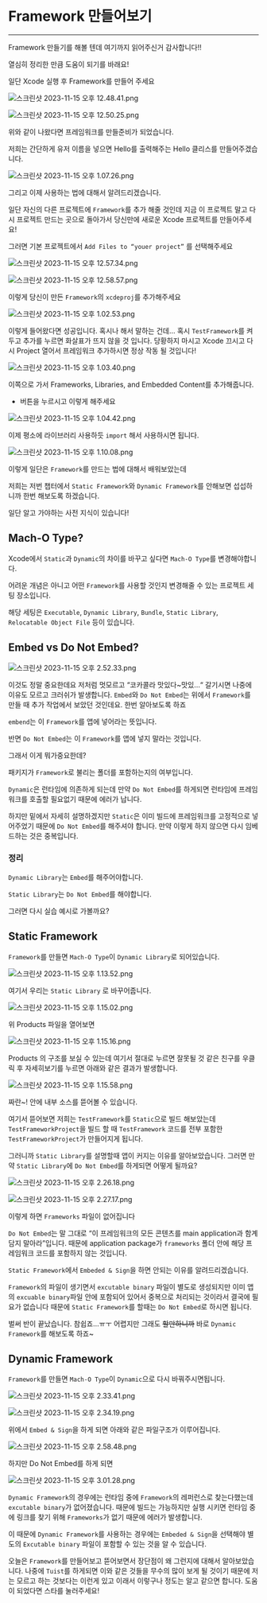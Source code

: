 # Framework 만들어보기

---

Framework 만들기를 해볼 텐데 여기까지 읽어주신거 감사합니다!!

열심히 정리한 만큼 도움이 되기를 바래요!

일단 Xcode 실행 후 Framework를 만들어 주세요

![스크린샷 2023-11-15 오후 12.48.41.png](Framework%20%E1%84%86%E1%85%A1%E1%86%AB%E1%84%83%E1%85%B3%E1%86%AF%E1%84%8B%E1%85%A5%E1%84%87%E1%85%A9%E1%84%80%E1%85%B5%20c0036d796090472aa9ee077b097b4569/%25E1%2584%2589%25E1%2585%25B3%25E1%2584%258F%25E1%2585%25B3%25E1%2584%2585%25E1%2585%25B5%25E1%2586%25AB%25E1%2584%2589%25E1%2585%25A3%25E1%2586%25BA_2023-11-15_%25E1%2584%258B%25E1%2585%25A9%25E1%2584%2592%25E1%2585%25AE_12.48.41.png)

![스크린샷 2023-11-15 오후 12.50.25.png](Framework%20%E1%84%86%E1%85%A1%E1%86%AB%E1%84%83%E1%85%B3%E1%86%AF%E1%84%8B%E1%85%A5%E1%84%87%E1%85%A9%E1%84%80%E1%85%B5%20c0036d796090472aa9ee077b097b4569/%25E1%2584%2589%25E1%2585%25B3%25E1%2584%258F%25E1%2585%25B3%25E1%2584%2585%25E1%2585%25B5%25E1%2586%25AB%25E1%2584%2589%25E1%2585%25A3%25E1%2586%25BA_2023-11-15_%25E1%2584%258B%25E1%2585%25A9%25E1%2584%2592%25E1%2585%25AE_12.50.25.png)

위와 같이 나왔다면 프레임워크를 만들준비가 되었습니다.

저희는 간단하게 유저 이름을 넣으면 Hello를 출력해주는 Hello 클리스를 만들어주겠습니다.

![스크린샷 2023-11-15 오후 1.07.26.png](Framework%20%E1%84%86%E1%85%A1%E1%86%AB%E1%84%83%E1%85%B3%E1%86%AF%E1%84%8B%E1%85%A5%E1%84%87%E1%85%A9%E1%84%80%E1%85%B5%20c0036d796090472aa9ee077b097b4569/%25E1%2584%2589%25E1%2585%25B3%25E1%2584%258F%25E1%2585%25B3%25E1%2584%2585%25E1%2585%25B5%25E1%2586%25AB%25E1%2584%2589%25E1%2585%25A3%25E1%2586%25BA_2023-11-15_%25E1%2584%258B%25E1%2585%25A9%25E1%2584%2592%25E1%2585%25AE_1.07.26.png)

그리고 이제 사용하는 법에 대해서 알려드리겠습니다.

일단 자신의 다른 프로젝트에 `Framework`를 추가 해줄 것인데 지금 이 프로젝트 말고 다시 프로젝트 만드는 곳으로 돌아가서 당신만에 새로운 Xcode 프로젝트를 만들어주세요!

그러면 기본 프로젝트에서 `Add Files to “youer project”` 를 선택해주세요

![스크린샷 2023-11-15 오후 12.57.34.png](Framework%20%E1%84%86%E1%85%A1%E1%86%AB%E1%84%83%E1%85%B3%E1%86%AF%E1%84%8B%E1%85%A5%E1%84%87%E1%85%A9%E1%84%80%E1%85%B5%20c0036d796090472aa9ee077b097b4569/%25E1%2584%2589%25E1%2585%25B3%25E1%2584%258F%25E1%2585%25B3%25E1%2584%2585%25E1%2585%25B5%25E1%2586%25AB%25E1%2584%2589%25E1%2585%25A3%25E1%2586%25BA_2023-11-15_%25E1%2584%258B%25E1%2585%25A9%25E1%2584%2592%25E1%2585%25AE_12.57.34.png)

![스크린샷 2023-11-15 오후 12.58.57.png](Framework%20%E1%84%86%E1%85%A1%E1%86%AB%E1%84%83%E1%85%B3%E1%86%AF%E1%84%8B%E1%85%A5%E1%84%87%E1%85%A9%E1%84%80%E1%85%B5%20c0036d796090472aa9ee077b097b4569/%25E1%2584%2589%25E1%2585%25B3%25E1%2584%258F%25E1%2585%25B3%25E1%2584%2585%25E1%2585%25B5%25E1%2586%25AB%25E1%2584%2589%25E1%2585%25A3%25E1%2586%25BA_2023-11-15_%25E1%2584%258B%25E1%2585%25A9%25E1%2584%2592%25E1%2585%25AE_12.58.57.png)

이렇게 당신이 만든 `Framework`의 `xcdeproj`를 추가해주세요

![스크린샷 2023-11-15 오후 1.02.53.png](Framework%20%E1%84%86%E1%85%A1%E1%86%AB%E1%84%83%E1%85%B3%E1%86%AF%E1%84%8B%E1%85%A5%E1%84%87%E1%85%A9%E1%84%80%E1%85%B5%20c0036d796090472aa9ee077b097b4569/%25E1%2584%2589%25E1%2585%25B3%25E1%2584%258F%25E1%2585%25B3%25E1%2584%2585%25E1%2585%25B5%25E1%2586%25AB%25E1%2584%2589%25E1%2585%25A3%25E1%2586%25BA_2023-11-15_%25E1%2584%258B%25E1%2585%25A9%25E1%2584%2592%25E1%2585%25AE_1.02.53.png)

이렇게 들어왔다면 성공입니다. 혹시나 해서 말하는 건데… 혹시 `TestFramework`를 켜두고 추가를 누르면 화살표가 뜨지 않을 것 입니다. 당황하지 마시고 Xcode 끄시고 다시 Project 열어서 프레임워크 추가하시면 정상 작동 될 것입니다!

![스크린샷 2023-11-15 오후 1.03.40.png](Framework%20%E1%84%86%E1%85%A1%E1%86%AB%E1%84%83%E1%85%B3%E1%86%AF%E1%84%8B%E1%85%A5%E1%84%87%E1%85%A9%E1%84%80%E1%85%B5%20c0036d796090472aa9ee077b097b4569/%25E1%2584%2589%25E1%2585%25B3%25E1%2584%258F%25E1%2585%25B3%25E1%2584%2585%25E1%2585%25B5%25E1%2586%25AB%25E1%2584%2589%25E1%2585%25A3%25E1%2586%25BA_2023-11-15_%25E1%2584%258B%25E1%2585%25A9%25E1%2584%2592%25E1%2585%25AE_1.03.40.png)

이쪽으로 가서 Frameworks, Libraries, and Embedded Content를 추가해줍니다.

+ 버튼을 누르시고 이렇게 해주세요

![스크린샷 2023-11-15 오후 1.04.42.png](Framework%20%E1%84%86%E1%85%A1%E1%86%AB%E1%84%83%E1%85%B3%E1%86%AF%E1%84%8B%E1%85%A5%E1%84%87%E1%85%A9%E1%84%80%E1%85%B5%20c0036d796090472aa9ee077b097b4569/%25E1%2584%2589%25E1%2585%25B3%25E1%2584%258F%25E1%2585%25B3%25E1%2584%2585%25E1%2585%25B5%25E1%2586%25AB%25E1%2584%2589%25E1%2585%25A3%25E1%2586%25BA_2023-11-15_%25E1%2584%258B%25E1%2585%25A9%25E1%2584%2592%25E1%2585%25AE_1.04.42.png)

이제 평소에 라이브러리 사용하듯 `import` 해서 사용하시면 됩니다.

![스크린샷 2023-11-15 오후 1.10.08.png](Framework%20%E1%84%86%E1%85%A1%E1%86%AB%E1%84%83%E1%85%B3%E1%86%AF%E1%84%8B%E1%85%A5%E1%84%87%E1%85%A9%E1%84%80%E1%85%B5%20c0036d796090472aa9ee077b097b4569/%25E1%2584%2589%25E1%2585%25B3%25E1%2584%258F%25E1%2585%25B3%25E1%2584%2585%25E1%2585%25B5%25E1%2586%25AB%25E1%2584%2589%25E1%2585%25A3%25E1%2586%25BA_2023-11-15_%25E1%2584%258B%25E1%2585%25A9%25E1%2584%2592%25E1%2585%25AE_1.10.08.png)

이렇게 일단은 `Framework`를 만드는 법에 대해서 배워보았는데

저희는 저번 챕터에서 `Static Framework`와 `Dynamic Framework`를 안해보면 섭섭하니까 한번 해보도록 하겠습니다.

일단 알고 가야하는 사전 지식이 있습니다!

## Mach-O Type?

Xcode에서 `Static`과 `Dynamic`의 차이를 바꾸고 싶다면 `Mach-O Type`를 변경해야합니다.

어려운 개념은 아니고 어떤 `Framework`를 사용할 것인지 변경해줄 수 있는 프로젝트 세팅 장소입니다.

해당 세팅은 `Executable`, `Dynamic Library`, `Bundle`, `Static Library`, `Relocatable Object File` 등이 있습니다.

## Embed vs Do Not Embed?

![스크린샷 2023-11-15 오후 2.52.33.png](Framework%20%E1%84%86%E1%85%A1%E1%86%AB%E1%84%83%E1%85%B3%E1%86%AF%E1%84%8B%E1%85%A5%E1%84%87%E1%85%A9%E1%84%80%E1%85%B5%20c0036d796090472aa9ee077b097b4569/%25E1%2584%2589%25E1%2585%25B3%25E1%2584%258F%25E1%2585%25B3%25E1%2584%2585%25E1%2585%25B5%25E1%2586%25AB%25E1%2584%2589%25E1%2585%25A3%25E1%2586%25BA_2023-11-15_%25E1%2584%258B%25E1%2585%25A9%25E1%2584%2592%25E1%2585%25AE_2.52.33.png)

이것도 정말 중요한데요 저처럼 멋모르고 “코카콜라 맛있다~맛있…“ 갈기시면 나중에 이유도 모르고 크러쉬가 발생합니다. `Embed`와 `Do Not Embed`는 위에서 `Framework`를 만들 때 추가 작업에서 보았던 것인데요. 한번 알아보도록 하죠

`embend`는 이 `Framework`를 앱에 넣어라는 뜻입니다.

반면 `Do Not Embed`는 이 `Framework`를 앱에 넣지 말라는 것입니다.

그래서 이게 뭐가중요한데?

패키지가 `Framework`로 불리는 폴더를 포함하는지의 여부입니다.

`Dynamic`은 런타임에 의존하게 되는데 만약 `Do Not Embed`를 하게되면 런타임에 프레임워크를 호출할 필요없기 때문에 에러가 납니다.

하지만 밑에서 자세히 설명하겠지만 `Static`은 이미 빌드에 프레임워크를 고정적으로 넣어주었기 때문에  `Do Not Embed`를 해주셔야 합니다. 만약 이렇게 하지 않으면 다시 임베드하는 것은 중복입니다.

### 정리

`Dynamic Library`는 `Embed`를 해주어야합니다.

`Static Library`는 `Do Not Embed`를 해야합니다.

그러면 다시 실습 예시로 가볼까요?

## Static Framework

`Framework`를 만들면 `Mach-O Type`이 `Dynamic Library`로 되어있습니다.

![스크린샷 2023-11-15 오후 1.13.52.png](Framework%20%E1%84%86%E1%85%A1%E1%86%AB%E1%84%83%E1%85%B3%E1%86%AF%E1%84%8B%E1%85%A5%E1%84%87%E1%85%A9%E1%84%80%E1%85%B5%20c0036d796090472aa9ee077b097b4569/%25E1%2584%2589%25E1%2585%25B3%25E1%2584%258F%25E1%2585%25B3%25E1%2584%2585%25E1%2585%25B5%25E1%2586%25AB%25E1%2584%2589%25E1%2585%25A3%25E1%2586%25BA_2023-11-15_%25E1%2584%258B%25E1%2585%25A9%25E1%2584%2592%25E1%2585%25AE_1.13.52.png)

여기서 우리는 `Static Library` 로 바꾸어줍니다.

![스크린샷 2023-11-15 오후 1.15.02.png](Framework%20%E1%84%86%E1%85%A1%E1%86%AB%E1%84%83%E1%85%B3%E1%86%AF%E1%84%8B%E1%85%A5%E1%84%87%E1%85%A9%E1%84%80%E1%85%B5%20c0036d796090472aa9ee077b097b4569/%25E1%2584%2589%25E1%2585%25B3%25E1%2584%258F%25E1%2585%25B3%25E1%2584%2585%25E1%2585%25B5%25E1%2586%25AB%25E1%2584%2589%25E1%2585%25A3%25E1%2586%25BA_2023-11-15_%25E1%2584%258B%25E1%2585%25A9%25E1%2584%2592%25E1%2585%25AE_1.15.02.png)

위 Products 파일을 열어보면

![스크린샷 2023-11-15 오후 1.15.16.png](Framework%20%E1%84%86%E1%85%A1%E1%86%AB%E1%84%83%E1%85%B3%E1%86%AF%E1%84%8B%E1%85%A5%E1%84%87%E1%85%A9%E1%84%80%E1%85%B5%20c0036d796090472aa9ee077b097b4569/%25E1%2584%2589%25E1%2585%25B3%25E1%2584%258F%25E1%2585%25B3%25E1%2584%2585%25E1%2585%25B5%25E1%2586%25AB%25E1%2584%2589%25E1%2585%25A3%25E1%2586%25BA_2023-11-15_%25E1%2584%258B%25E1%2585%25A9%25E1%2584%2592%25E1%2585%25AE_1.15.16.png)

Products 의 구조를 보실 수 있는데 여기서 절대로 누르면 잘못될 것 같은 친구를 우클릭 후 자세히보기를 누르면 아래와 같은 결과가 발생합니다.

![스크린샷 2023-11-15 오후 1.15.58.png](Framework%20%E1%84%86%E1%85%A1%E1%86%AB%E1%84%83%E1%85%B3%E1%86%AF%E1%84%8B%E1%85%A5%E1%84%87%E1%85%A9%E1%84%80%E1%85%B5%20c0036d796090472aa9ee077b097b4569/%25E1%2584%2589%25E1%2585%25B3%25E1%2584%258F%25E1%2585%25B3%25E1%2584%2585%25E1%2585%25B5%25E1%2586%25AB%25E1%2584%2589%25E1%2585%25A3%25E1%2586%25BA_2023-11-15_%25E1%2584%258B%25E1%2585%25A9%25E1%2584%2592%25E1%2585%25AE_1.15.58.png)

짜란~! 안에 내부 소스를 뜯어볼 수 있습니다.

여기서 뜯어보면 저희는 `TestFramework`를 `Static`으로 빌드 해보았는데 `TestFrameworkProject`을 빌드 할 때 `TestFramework` 코드를 전부 포함한 `TestFrameworkProject`가 만들어지게 됩니다.

그러니까 `Static Library`를 설명할때 앱이 커지는 이유를 알아보았습니다. 그러면 만약 `Static Library`에 `Do Not Embed`를 하게되면 어떻게 될까요?

![스크린샷 2023-11-15 오후 2.26.18.png](Framework%20%E1%84%86%E1%85%A1%E1%86%AB%E1%84%83%E1%85%B3%E1%86%AF%E1%84%8B%E1%85%A5%E1%84%87%E1%85%A9%E1%84%80%E1%85%B5%20c0036d796090472aa9ee077b097b4569/%25E1%2584%2589%25E1%2585%25B3%25E1%2584%258F%25E1%2585%25B3%25E1%2584%2585%25E1%2585%25B5%25E1%2586%25AB%25E1%2584%2589%25E1%2585%25A3%25E1%2586%25BA_2023-11-15_%25E1%2584%258B%25E1%2585%25A9%25E1%2584%2592%25E1%2585%25AE_2.26.18.png)

![스크린샷 2023-11-15 오후 2.27.17.png](Framework%20%E1%84%86%E1%85%A1%E1%86%AB%E1%84%83%E1%85%B3%E1%86%AF%E1%84%8B%E1%85%A5%E1%84%87%E1%85%A9%E1%84%80%E1%85%B5%20c0036d796090472aa9ee077b097b4569/%25E1%2584%2589%25E1%2585%25B3%25E1%2584%258F%25E1%2585%25B3%25E1%2584%2585%25E1%2585%25B5%25E1%2586%25AB%25E1%2584%2589%25E1%2585%25A3%25E1%2586%25BA_2023-11-15_%25E1%2584%258B%25E1%2585%25A9%25E1%2584%2592%25E1%2585%25AE_2.27.17.png)

이렇게 하면 `Frameworks` 파일이 없어집니다 

`Do Not Embed`는 말 그대로 “이 프레임워크의 모든 콘텐츠를 main application과 함계 담지 말아라”입니다. 때문에 application package가 `frameworks` 폴더 안에 해당 프레임워크 코드를 포함하지 않는 것입니다.

`Static Framework`에서 `Embeded & Sign`을 하면 안되는 이유를 알려드리겠습니다.

`Framework`의 파일이 생기면서 `excutable binary` 파일이 별도로 생성되지만 이미 앱의 `excuable binary`파일 안에 포함되어 있어서 중복으로 처리되는 것이라서 결국에 필요가 없습니다 때문에 `Static Framework`를 할때는 `Do Not Embed`로 하시면 됩니다.

벌써 반이 끝났습니다. 참쉽죠…ㅠㅜ 어렵지만 그래도 ~~할만하니까~~ 바로 `Dynamic Framework`를 해보도록 하죠~

## ****Dynamic**** Framework

`Framework`를 만들면 `Mach-O Type`이 `Dynamic`으로 다시 바꿔주시면됩니다.

![스크린샷 2023-11-15 오후 2.33.41.png](Framework%20%E1%84%86%E1%85%A1%E1%86%AB%E1%84%83%E1%85%B3%E1%86%AF%E1%84%8B%E1%85%A5%E1%84%87%E1%85%A9%E1%84%80%E1%85%B5%20c0036d796090472aa9ee077b097b4569/%25E1%2584%2589%25E1%2585%25B3%25E1%2584%258F%25E1%2585%25B3%25E1%2584%2585%25E1%2585%25B5%25E1%2586%25AB%25E1%2584%2589%25E1%2585%25A3%25E1%2586%25BA_2023-11-15_%25E1%2584%258B%25E1%2585%25A9%25E1%2584%2592%25E1%2585%25AE_2.33.41.png)

![스크린샷 2023-11-15 오후 2.34.19.png](Framework%20%E1%84%86%E1%85%A1%E1%86%AB%E1%84%83%E1%85%B3%E1%86%AF%E1%84%8B%E1%85%A5%E1%84%87%E1%85%A9%E1%84%80%E1%85%B5%20c0036d796090472aa9ee077b097b4569/%25E1%2584%2589%25E1%2585%25B3%25E1%2584%258F%25E1%2585%25B3%25E1%2584%2585%25E1%2585%25B5%25E1%2586%25AB%25E1%2584%2589%25E1%2585%25A3%25E1%2586%25BA_2023-11-15_%25E1%2584%258B%25E1%2585%25A9%25E1%2584%2592%25E1%2585%25AE_2.34.19.png)

위에서 `Embed & Sign`을 하게 되면 아래와 같은 파일구조가 이루어집니다.

![스크린샷 2023-11-15 오후 2.58.48.png](Framework%20%E1%84%86%E1%85%A1%E1%86%AB%E1%84%83%E1%85%B3%E1%86%AF%E1%84%8B%E1%85%A5%E1%84%87%E1%85%A9%E1%84%80%E1%85%B5%20c0036d796090472aa9ee077b097b4569/%25E1%2584%2589%25E1%2585%25B3%25E1%2584%258F%25E1%2585%25B3%25E1%2584%2585%25E1%2585%25B5%25E1%2586%25AB%25E1%2584%2589%25E1%2585%25A3%25E1%2586%25BA_2023-11-15_%25E1%2584%258B%25E1%2585%25A9%25E1%2584%2592%25E1%2585%25AE_2.58.48.png)

하지만 Do Not Embed를 하게 되면 

![스크린샷 2023-11-15 오후 3.01.28.png](Framework%20%E1%84%86%E1%85%A1%E1%86%AB%E1%84%83%E1%85%B3%E1%86%AF%E1%84%8B%E1%85%A5%E1%84%87%E1%85%A9%E1%84%80%E1%85%B5%20c0036d796090472aa9ee077b097b4569/%25E1%2584%2589%25E1%2585%25B3%25E1%2584%258F%25E1%2585%25B3%25E1%2584%2585%25E1%2585%25B5%25E1%2586%25AB%25E1%2584%2589%25E1%2585%25A3%25E1%2586%25BA_2023-11-15_%25E1%2584%258B%25E1%2585%25A9%25E1%2584%2592%25E1%2585%25AE_3.01.28.png)

`Dynamic Framework`의 경우에는 런타임 중에 `Framework`의 레퍼런스로 찾는다했는데 `excutable binary`가 없어졌습니다. 때문에 빌드는 가능하지만 실행 시키면 런타임 중에 링크를 찾기 위해 `Frameworks`가 없기 때문에 에러가 발생합니다.

이 때문에 `Dynamic Framework`를 사용하는 경우에는 `Embeded & Sign`을 선택해야 별도의 `Excutable binary` 파일이 포함할 수 있는 것을 알 수 있습니다.

오늘은 `Framework`를 만들어보고 뜯어보면서 장단점이 왜 그런지에 대해서 알아보았습니다. 나중에 `Tuist`를 하게되면 이와 같은 것들을 무수의 많이 보게 될 것이기 때문에 저는 모르고 하는 것보다는 이런게 있고 이래서 이렇구나 정도는 알고 같으면 합니다. 도움이 되었다면 스타를 눌러주세요!